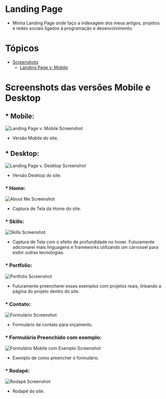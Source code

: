 # Landing Page 

* Minha Landing Page onde faço a indexagem dos meus artigos, projetos e redes sociais ligados à programação e  desenvolvimento.

# Tópicos

- [Screenshots](#screenshots-das-versões-mobile-e-desktop)
    - [Landing Page v. Mobile](#mobile)

# Screenshots das versões Mobile e Desktop

## * Mobile:

![Landing Page v. Mobile Screenshot](./images/readme/lp-mobile-scr.jpeg)

* Versão Mobile do site.

## * Desktop:

![Landing Page v. Desktop Screenshot](./images/readme/lp-desktop-scr.jpeg)

* Versão Desktop do site.

### * Home:

![About Me Screenshot](./images/readme/aboutme-scr.jpeg)

* Captura de Tela da Home do site.

### * Skills:

![Skills Screenshot](./images/readme/skills-scr.jpeg)

* Captura de Tela com o efeito de profundidade no hover. Futuramente adicionarei mais linguagens e frameworks utilizando um carrossel para exibir outras tecnologias.

### * Portfolio:

![Portfolio Screenshot](./images/readme/portfolio-scr.jpeg)

* Futuramente preencherei esses exemplos com projetos reais, linkando a página do projeto dentro do site.

### * Contato:

![Formulário Screenshot](./images/readme/contactme-dsktp-scr.jpeg)

* Formulário de contato para orçamento.

### * Formulário Preenchido com exemplo:

![Formulário Mobile com Exemplo Screenshot](./images/readme/contactme-scr.jpeg)

* Exemplo de como preencher o formulário.

### * Rodapé:

![Rodapé Screenshot](./images/readme/footer-scr.jpeg)

* Rodapé do site.
